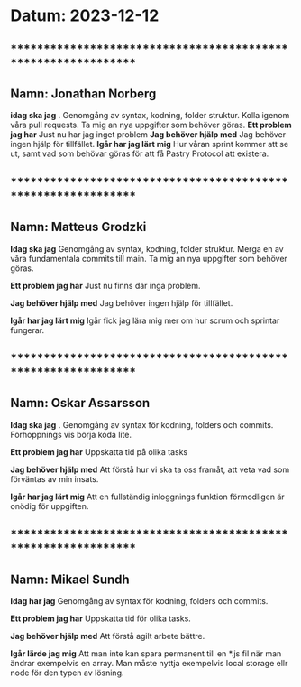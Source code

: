 # Datum: 2023-12-12

## ************************************************************* ##
## Namn: Jonathan Norberg
**idag ska jag** .
Genomgång av syntax, kodning, folder struktur. Kolla igenom våra pull requests. Ta mig an nya uppgifter som behöver göras.
**Ett problem jag har** 
Just nu har jag inget problem
**Jag behöver hjälp med** 
Jag behöver ingen hjälp för tillfället.
**Igår har jag lärt mig**
Hur våran sprint kommer att se ut, samt vad som behövar göras för att få Pastry Protocol att existera.


## ************************************************************* ##
## Namn: Matteus Grodzki
**Idag ska jag**
Genomgång av syntax, kodning, folder struktur. Merga en av våra fundamentala commits till main. Ta mig an nya uppgifter som behöver göras.

**Ett problem jag har** 
Just nu finns där inga problem.

**Jag behöver hjälp med** 
Jag behöver ingen hjälp för tillfället.

**Igår har jag lärt mig** 
Igår fick jag lära mig mer om hur scrum och sprintar fungerar.


## ************************************************************* ##
## Namn: Oskar Assarsson
**Idag ska jag** .
Genomgång av syntax för kodning, folders och commits. Förhoppnings vis börja koda lite.

**Ett problem jag har**
Uppskatta tid på olika tasks

**Jag behöver hjälp med**
Att förstå hur vi ska ta oss framåt, att veta vad som förväntas av min insats.

**Igår har jag lärt mig**
Att en fullständig inloggnings funktion förmodligen är onödig för uppgiften. 


## ************************************************************* ##
## Namn: Mikael Sundh
**Idag har jag** 
Genomgång av syntax för kodning, folders och commits.

**Ett problem jag har** 
Uppskatta tid för olika tasks.

**Jag behöver hjälp med** 
Att förstå agilt arbete bättre.

**Igår lärde jag mig** 
Att man inte kan spara permanent till en *.js fil när man ändrar exempelvis en array. Man måste nyttja exempelvis
local storage ellr node för den typen av lösning.


















